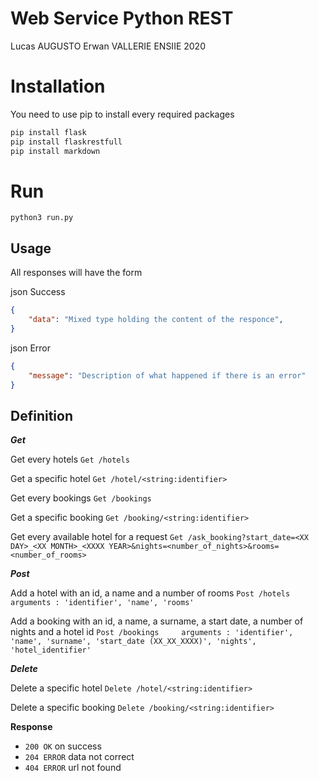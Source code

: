 # Web Service Python REST

Lucas AUGUSTO
Erwan VALLERIE
ENSIIE 2020

# Installation

You need to use pip to install every required packages

```python
pip install flask
pip install flaskrestfull
pip install markdown
```

# Run

```shell
python3 run.py
```

## Usage

All responses will have the form

json Success
```json Success
{
    "data": "Mixed type holding the content of the responce",
}
```

json Error
```json Error
{
    "message": "Description of what happened if there is an error"
}
```

## Definition

***Get***

Get every hotels
`Get /hotels`

Get a specific hotel
`Get /hotel/<string:identifier>`

Get every bookings
`Get /bookings`

Get a specific booking
`Get /booking/<string:identifier>`

Get every available hotel for a request
`Get /ask_booking?start_date=<XX DAY>_<XX MONTH>_<XXXX YEAR>&nights=<number_of_nights>&rooms=<number_of_rooms>`

***Post***

Add a hotel with an id, a name and a number of rooms
`Post /hotels       arguments : 'identifier', 'name', 'rooms'`

Add a booking with an id, a name, a surname, a start date, a number of nights and a hotel id
`Post /bookings     arguments : 'identifier', 'name', 'surname', 'start_date (XX_XX_XXXX)', 'nights', 'hotel_identifier'`

***Delete***

Delete a specific hotel
`Delete /hotel/<string:identifier>`

Delete a specific booking
`Delete /booking/<string:identifier>`

**Response**

- `200 OK` on success
- `204 ERROR` data not correct
- `404 ERROR` url not found


